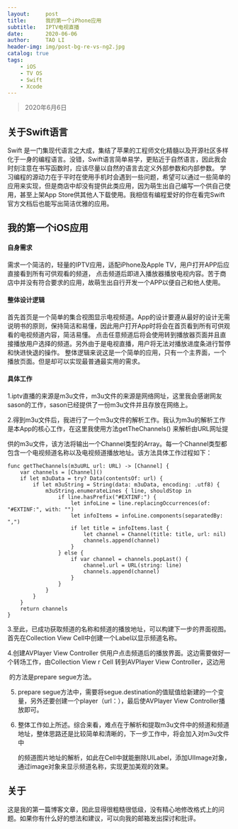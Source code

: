 ```yaml
---
layout:     post
title:      我的第一个iPhone应用
subtitle:   IPTV电视直播
date:       2020-06-06
author:     TAO LI
header-img: img/post-bg-re-vs-ng2.jpg
catalog: true
tags:
    - iOS
    - TV OS
    - Swift
    - Xcode
---
```


>2020年6月6日

## 关于Swift语言

  Swift 是一门集现代语言之大成，集结了苹果的工程师文化精髓以及开源社区多样化于一身的编程语言。没错，Swift语言简单易学，更贴近于自然语言，因此我会时刻注意在书写函数时，应该尽量以自然的语言去定义外部参数和内部参数。
  学习编程的源动力在于平时在使用手机时会遇到一些问题，希望可以通过一些简单的应用来实现，但是商店中却没有提供此类应用，因为萌生出自己编写一个供自己使用，甚至上架App Store供其他人下载使用。我相信有编程爱好的你在看完Swift官方文档后也能写出简洁优雅的应用。

## 我的第一个iOS应用

####   自身需求

  需求一个简洁的，轻量的IPTV应用，适配iPhone及Apple TV，用户打开APP后应直接看到所有可供观看的频道， 点击频道后即进入播放器播放电视内容。苦于商店中并没有符合要求的应用，故萌生出自行开发一个APP以便自己和他人使用。

####   整体设计逻辑
   首先首页是一个简单的集合视图显示电视频道。App的设计要遵从最好的设计无需说明书的原则，保持简洁和易懂，因此用户打开App时将会在首页看到所有可供观看的电视频道内容，简洁易懂。
  点击任意频道后将会使用转到播放器页面并且直接播放用户选择的频道。另外由于是电视直播，用户将无法对播放进度条进行暂停和快进快退的操作。
 整体逻辑来说这是一个简单的应用，只有一个主界面，一个播放页面。但是却可以实现最普通最实用的需求。


#### 具体工作

  1.iptv直播的来源是m3u文件，m3u文件的来源是网络网址，这里我会感谢网友sason的工作，sason已经提供了一份m3u文件并且存放在网络上。

  2.得到m3u文件后，我进行了一个m3u文件的解析工作。我认为m3u的解析工作是本App的核心工作，在这里我使用方法getTheChannels() 来解析由URL网址提

​     供的m3u文件，该方法将输出一个Channel类型的Array。每一个Channel类型都包含一个电视频道名称以及电视频道播放地址。该方法具体工作过程如下：

```
func getTheChannels(m3uURL url: URL) -> [Channel] {
    var channels = [Channel]()
    if let m3uData = try? Data(contentsOf: url) {
        if let m3uString = String(data: m3uData, encoding: .utf8) {
            m3uString.enumerateLines { line, shouldStop in
                if line.hasPrefix("#EXTINF:") {
                    let infoLine = line.replacingOccurrences(of: "#EXTINF:", with: "")
                    let infoItems = infoLine.components(separatedBy: ",")
                    if let title = infoItems.last {
                        let channel = Channel(title: title, url: nil)
                        channels.append(channel)
                    }
                } else {
                    if var channel = channels.popLast() {
                        channel.url = URL(string: line)
                        channels.append(channel)
                    }
                }
            }
        }
    }
    return channels
}
```
  3.至此，已成功获取频道的名称和频道的播放地址，可以构建下一步的界面视图。首先在Collection View Cell中创建一个Label以显示频道名称。

  4.创建AVPlayer View Controller 供用户点击频道后的播放界面。这边需要做好一个转场工作，由Collection View r Cell 转到AVPlayer View Controller，这边用

​      的方法是prepare segue方法。

5. prepare segue方法中，需要将segue.destination的值赋值给新建的一个变量，另外还要创建一个player（url：），最后使AVPlayer View Controller播放即可。

6. 整体工作如上所述。综合来看，难点在于解析和提取m3u文件中的频道和频道地址，整体思路还是比较简单和清晰的，下一步工作中，将会加入对m3u文件中

   的频道图片地址的解析，如此在Cell中就能删除UILabel，添加UIImage对象，通过image对象来显示频道名称，实现更加美观的效果。

## 关于

这是我的第一篇博客文章，因此显得很粗糙很低级，没有精心地修改格式上的问题。如果你有什么好的想法和建议，可以向我的邮箱发出探讨和批评。
